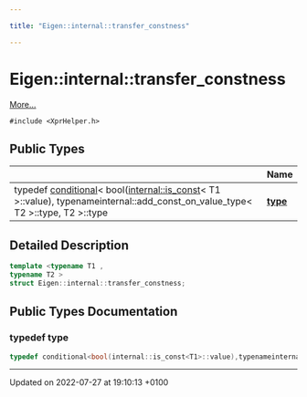 ```yaml
---

title: "Eigen::internal::transfer_constness"

---
```


# Eigen::internal::transfer_constness



 [More...](#detailed-description)


`#include <XprHelper.h>`

## Public Types

|                | Name           |
| -------------- | -------------- |
| typedef <a href="http://example.org/classes/structeigen_1_1internal_1_1conditional/">conditional</a>< bool(<a href="http://example.org/classes/structeigen_1_1internal_1_1is__const/">internal::is_const</a>< T1 >::value), typenameinternal::add_const_on_value_type< T2 >::type, T2 >::type | **[type](http://example.org/classes/structeigen_1_1internal_1_1transfer__constness/#typedef-type)**  |

## Detailed Description

```cpp
template <typename T1 ,
typename T2 >
struct Eigen::internal::transfer_constness;
```

## Public Types Documentation

### typedef type

```cpp
typedef conditional<bool(internal::is_const<T1>::value),typenameinternal::add_const_on_value_type<T2>::type,T2>::type Eigen::internal::transfer_constness< T1, T2 >::type;
```


-------------------------------

Updated on 2022-07-27 at 19:10:13 +0100